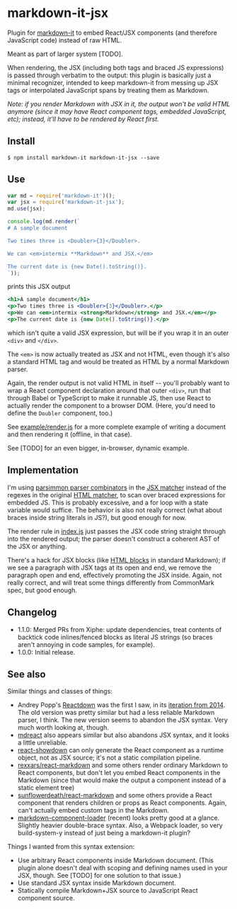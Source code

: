 # markdown-it-jsx

Plugin for [markdown-it](https://github.com/markdown-it/markdown-it)
to embed React/JSX components (and therefore JavaScript code) instead
of raw HTML.

Meant as part of larger system [TODO].

When rendering, the JSX (including both tags and braced JS
expressions) is passed through verbatim to the output: this plugin is
basically just a minimal recognizer, intended to keep markdown-it from
messing up JSX tags or interpolated JavaScript spans by treating them
as Markdown.

*Note: if you render Markdown with JSX in it, the output won't be valid HTML
anymore (since it may have React component tags, embedded JavaScript,
etc); instead, it'll have to be rendered by React first.*

## Install

```
$ npm install markdown-it markdown-it-jsx --save
```

## Use

```javascript
var md = require('markdown-it')();
var jsx = require('markdown-it-jsx');
md.use(jsx);

console.log(md.render(`
# A sample document

Two times three is <Doubler>{3}</Doubler>.

We can <em>intermix **Markdown** and JSX.</em>

The current date is {new Date().toString()}.
`));
```

prints this JSX output

```jsx
<h1>A sample document</h1>
<p>Two times three is <Doubler>{3}</Doubler>.</p>
<p>We can <em>intermix <strong>Markdown</strong> and JSX.</em></p>
<p>The current date is {new Date().toString()}.</p>
```

which isn't quite a valid JSX expression, but will
be if you wrap it in an outer `<div>` and `</div>`.

The `<em>` is now actually treated as JSX and not HTML, even though
it's also a standard HTML tag and would be treated as HTML by a normal
Markdown parser.

Again, the render output is not valid HTML in itself -- you'll
probably want to wrap a React component declaration around that outer
`<div>`, run that through Babel or TypeScript to make it runnable JS,
then use React to actually render the component to a browser
DOM. (Here, you'd need to define the `Doubler` component, too.)

See [example/render.js](example/render.js) for a more complete example
of writing a document and then rendering it (offline, in that case).

See [TODO] for an even bigger, in-browser, dynamic example.

## Implementation

I'm using
[parsimmon parser combinators](https://github.com/jneen/parsimmon) in
the [JSX matcher](lib/jsx_parser.js) instead of the regexes in the
original
[HTML matcher](https://github.com/markdown-it/markdown-it/blob/9074242bdd6b25abf0b8bfe432f152e7b409b8e1/lib/common/html_re.js),
to scan over braced expressions for embedded JS. This is probably
excessive, and a for loop with a state variable would suffice. The
behavior is also not really correct (what about braces inside string
literals in JS?), but good enough for now.

The render rule in [index.js](index.js) just passes the JSX code string
straight through into the rendered output; the parser doesn't construct
a coherent AST of the JSX or anything.

There's a hack for JSX blocks (like
[HTML blocks](http://spec.commonmark.org/0.25/#html-blocks) in
standard Markdown); if we see a paragraph with JSX tags at its open
and end, we remove the paragraph open and end, effectively promoting
the JSX inside. Again, not really correct, and will treat some things
differently from CommonMark spec, but good enough.

## Changelog

- 1.1.0: Merged PRs from Xiphe: update dependencies, treat contents of
  backtick code inlines/fenced blocks as literal JS strings (so braces
  aren't annoying in code samples, for example).
- 1.0.0: Initial release.

## See also

Similar things and classes of things:

- Andrey Popp's [Reactdown](https://andreypopp.github.io/reactdown/)
  was the first I saw, in its
  [iteration from 2014](https://github.com/andreypopp/reactdown/tree/prev). The
  old version was pretty similar but had a less reliable Markdown
  parser, I think. The new version seems to abandon the JSX
  syntax. Very much worth looking at, though.
- [mdreact](https://github.com/funkjunky/mdreact) also appears similar
  but also abandons JSX syntax, and it looks a little unreliable.
- [react-showdown](https://github.com/jerolimov/react-showdown) can
  only generate the React component as a runtime object, not as JSX
  source; it's not a static compilation pipeline.
- [rexxars/react-markdown](https://github.com/rexxars/react-markdown) and some
  others render ordinary Markdown to React components, but don't let
  you embed React components in the Markdown (since that would make
  the output a component instead of a static element tree)
- [sunflowerdeath/react-markdown](https://github.com/sunflowerdeath/react-markdown)
  and some others provide a React component that renders children or
  props as React components. Again, can't actually embed custom tags
  in the Markdown.
- [markdown-component-loader](https://www.npmjs.com/package/markdown-component-loader)
  (recent) looks pretty good at a glance. Slightly heavier
  double-brace syntax. Also, a Webpack loader, so very build-system-y
  instead of just being a markdown-it plugin?

Things I wanted from this syntax extension:

- Use arbitrary React components inside Markdown document. (This
  plugin alone doesn't deal with scoping and defining names used in
  your JSX, though. See [TODO] for one solution to that issue.)
- Use standard JSX syntax inside Markdown document.
- Statically compile Markdown+JSX source to JavaScript React component
  source.
